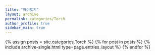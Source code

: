 ```yaml
---
title: "파이토치"
layout: archive
permalink: categories/Torch
author_profile: true
sidebar_main: true
---
```



{% assign posts = site.categories.Torch %}
{% for post in posts %} {% include archive-single.html type=page.entries_layout %} {% endfor %}
